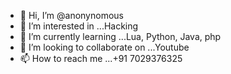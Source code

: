 - 👋 Hi, I’m @anonynomous
- 👀 I’m interested in ...Hacking
- 🌱 I’m currently learning ...Lua, Python, Java, php
- 💞️ I’m looking to collaborate on ...Youtube
- 📫 How to reach me ...+91 7029376325

<!---
anonynomous/anonynomous is a ✨ special ✨ repository because its `README.md` (this file) appears on your GitHub profile.
You can click the Preview link to take a look at your changes.
--->
